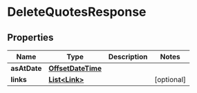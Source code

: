 
# DeleteQuotesResponse

## Properties
Name | Type | Description | Notes
------------ | ------------- | ------------- | -------------
**asAtDate** | [**OffsetDateTime**](OffsetDateTime.md) |  | 
**links** | [**List&lt;Link&gt;**](Link.md) |  |  [optional]



